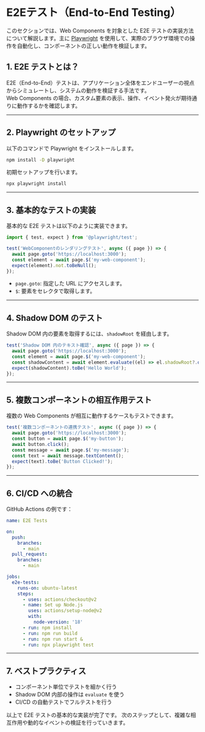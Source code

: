 # E2Eテスト（End-to-End Testing）

このセクションでは、Web Components を対象とした E2E テストの実装方法について解説します。主に [Playwright](https://playwright.dev/) を使用して、実際のブラウザ環境での操作を自動化し、コンポーネントの正しい動作を検証します。


## 1. E2E テストとは？

E2E（End-to-End）テストは、アプリケーション全体をエンドユーザーの視点からシミュレートし、システムの動作を検証する手法です。  
Web Components の場合、カスタム要素の表示、操作、イベント発火が期待通りに動作するかを確認します。

---

## 2. Playwright のセットアップ

以下のコマンドで Playwright をインストールします。

```bash
npm install -D playwright
```

初期セットアップを行います。

```bash
npx playwright install
```

---

## 3. 基本的なテストの実装

基本的な E2E テストは以下のように実装できます。

```ts
import { test, expect } from '@playwright/test';

test('WebComponentのレンダリングテスト', async ({ page }) => {
  await page.goto('https://localhost:3000');
  const element = await page.$('my-web-component');
  expect(element).not.toBeNull();
});
```

- `page.goto`: 指定した URL にアクセスします。
- `$`: 要素をセレクタで取得します。

---

## 4. Shadow DOM のテスト

Shadow DOM 内の要素を取得するには、`shadowRoot` を経由します。

```ts
test('Shadow DOM 内のテキスト確認', async ({ page }) => {
  await page.goto('https://localhost:3000');
  const element = await page.$('my-web-component');
  const shadowContent = await element.evaluate((el) => el.shadowRoot?.querySelector('p')?.textContent);
  expect(shadowContent).toBe('Hello World');
});
```

---

## 5. 複数コンポーネントの相互作用テスト

複数の Web Components が相互に動作するケースもテストできます。

```ts
test('複数コンポーネントの連携テスト', async ({ page }) => {
  await page.goto('https://localhost:3000');
  const button = await page.$('my-button');
  await button.click();
  const message = await page.$('my-message');
  const text = await message.textContent();
  expect(text).toBe('Button Clicked!');
});
```

---

## 6. CI/CD への統合

GitHub Actions の例です：

```yaml
name: E2E Tests

on:
  push:
    branches:
      - main
  pull_request:
    branches:
      - main

jobs:
  e2e-tests:
    runs-on: ubuntu-latest
    steps:
      - uses: actions/checkout@v2
      - name: Set up Node.js
        uses: actions/setup-node@v2
        with:
          node-version: '18'
      - run: npm install
      - run: npm run build
      - run: npm run start &
      - run: npx playwright test
```

---

## 7. ベストプラクティス

- コンポーネント単位でテストを細かく行う
- Shadow DOM 内部の操作は `evaluate` を使う
- CI/CD の自動テストでフルテストを行う

以上で E2E テストの基本的な実装が完了です。
次のステップとして、複雑な相互作用や動的なイベントの検証を行っていきます。
